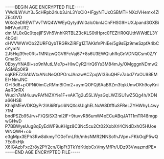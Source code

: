 -----BEGIN AGE ENCRYPTED FILE-----
YWdlLWVuY3J5cHRpb24ub3JnL3YxCi0+IFgyNTUxOSBMTHNXclVHemx4ZlZEcGVD
WXo2eDREWTVvTWQ4WWEyQytydWl0alc0bnlJCnFHSG9HUXJpand3OXBiMHVudUR2
dmlML0xQc0tqejlFSVh5VnhKRTBLZ3cKLS0tIHprc0FEZHR0QUthWWdEL3Y4bGdI
dHVVWWVOb2ZURFQybTRGRkZiRFg1ZTAKkfnPhlEe/5g9sEjz9meSzpfA4bCoYymN
2J5Hqj39re0Rt+1MNlzwQGV6FcVaj67+8s6U3EWQluhRqGnVDNQCsm0Z/YCmaSIc
0EbyyYNA6I+so9nMutLMe7p+HIwCyR2HrQ6Ys3M84mJy/OMgggnNDmw2ASM6p0K9
sqKRFZzSAbWtxANcNeQOPOrsJAnzwACZpqWI3SuQHFv7abd7YaOU98EMEI+NmJNC
O+I3d8+pOPNi0imCzRMmBlOm2+uymQOFQj6AaB9Zm3tqkUmvDKh9oyKniAaR3nRX
Wucih7sM4uuwPAfNlZXYie1F+vAKTg2u5SLWysGqLWZlSU1wZ5Qg4h/XDNa66HSB
KhhjIMEeVDKQyPr2IA8iRfpsl6NQXckUIghELNcW8DfffuSFReLZYHWhyL4wy71M
bndPSZb95Jrv+F/QSiSX3mi2lF+9tuvvR86umW4oECuABqJAT11mTR48mgpwGHwD
P7BBWyeUug8qEyEdWF9uKHgz8C3Nc5cu2Ct02XobXrl4CNdDxhO5HUoeWNQWH+ob
e3gMpx3EPh3Rw8dkmyTO0eTmLRh/mhsNMR2NNSo1hJVpn+FKkOqjP5wQ7Eo9kHjk
X6IGAzbFxcZr8y2PY2cn/CipFt3TkYdKtlqbCxVmyMfPr/UDz93VwazmdPE=
-----END AGE ENCRYPTED FILE-----
